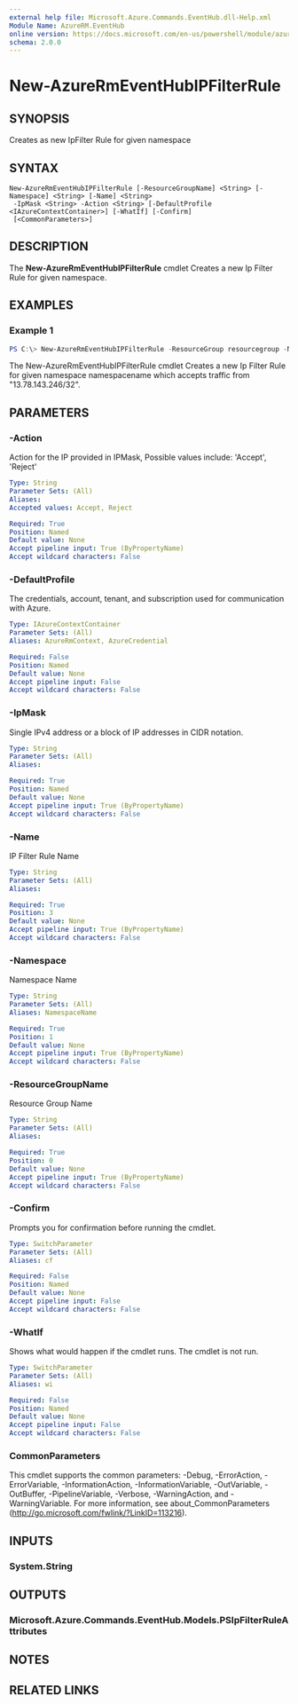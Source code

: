 ```yaml
---
external help file: Microsoft.Azure.Commands.EventHub.dll-Help.xml
Module Name: AzureRM.EventHub
online version: https://docs.microsoft.com/en-us/powershell/module/azurerm.servicebus/new-azurermeventhubipfilterrule
schema: 2.0.0
---
```


# New-AzureRmEventHubIPFilterRule

## SYNOPSIS
Creates as new IpFilter Rule for given namespace

## SYNTAX

```
New-AzureRmEventHubIPFilterRule [-ResourceGroupName] <String> [-Namespace] <String> [-Name] <String>
 -IpMask <String> -Action <String> [-DefaultProfile <IAzureContextContainer>] [-WhatIf] [-Confirm]
 [<CommonParameters>]
```

## DESCRIPTION
The **New-AzureRmEventHubIPFilterRule** cmdlet Creates a new Ip Filter Rule for given namespace.

## EXAMPLES

### Example 1
```powershell
PS C:\> New-AzureRmEventHubIPFilterRule -ResourceGroup resourcegroup -Namespace namespacename -Name ipfilterrulename -IpMask "13.78.143.246/32" -Action "Accept"
```

The New-AzureRmEventHubIPFilterRule cmdlet Creates a new Ip Filter Rule for given namespace namespacename which accepts traffic from "13.78.143.246/32".

## PARAMETERS

### -Action
Action for the IP provided in IPMask, Possible values include: 'Accept', 'Reject'

```yaml
Type: String
Parameter Sets: (All)
Aliases:
Accepted values: Accept, Reject

Required: True
Position: Named
Default value: None
Accept pipeline input: True (ByPropertyName)
Accept wildcard characters: False
```

### -DefaultProfile
The credentials, account, tenant, and subscription used for communication with Azure.

```yaml
Type: IAzureContextContainer
Parameter Sets: (All)
Aliases: AzureRmContext, AzureCredential

Required: False
Position: Named
Default value: None
Accept pipeline input: False
Accept wildcard characters: False
```

### -IpMask
Single IPv4 address or a block of IP addresses in CIDR notation.

```yaml
Type: String
Parameter Sets: (All)
Aliases:

Required: True
Position: Named
Default value: None
Accept pipeline input: True (ByPropertyName)
Accept wildcard characters: False
```

### -Name
IP Filter Rule Name

```yaml
Type: String
Parameter Sets: (All)
Aliases:

Required: True
Position: 3
Default value: None
Accept pipeline input: True (ByPropertyName)
Accept wildcard characters: False
```

### -Namespace
Namespace Name

```yaml
Type: String
Parameter Sets: (All)
Aliases: NamespaceName

Required: True
Position: 1
Default value: None
Accept pipeline input: True (ByPropertyName)
Accept wildcard characters: False
```

### -ResourceGroupName
Resource Group Name

```yaml
Type: String
Parameter Sets: (All)
Aliases:

Required: True
Position: 0
Default value: None
Accept pipeline input: True (ByPropertyName)
Accept wildcard characters: False
```

### -Confirm
Prompts you for confirmation before running the cmdlet.

```yaml
Type: SwitchParameter
Parameter Sets: (All)
Aliases: cf

Required: False
Position: Named
Default value: None
Accept pipeline input: False
Accept wildcard characters: False
```

### -WhatIf
Shows what would happen if the cmdlet runs.
The cmdlet is not run.

```yaml
Type: SwitchParameter
Parameter Sets: (All)
Aliases: wi

Required: False
Position: Named
Default value: None
Accept pipeline input: False
Accept wildcard characters: False
```

### CommonParameters
This cmdlet supports the common parameters: -Debug, -ErrorAction, -ErrorVariable, -InformationAction, -InformationVariable, -OutVariable, -OutBuffer, -PipelineVariable, -Verbose, -WarningAction, and -WarningVariable.
For more information, see about_CommonParameters (http://go.microsoft.com/fwlink/?LinkID=113216).

## INPUTS

### System.String


## OUTPUTS

### Microsoft.Azure.Commands.EventHub.Models.PSIpFilterRuleAttributes


## NOTES

## RELATED LINKS
